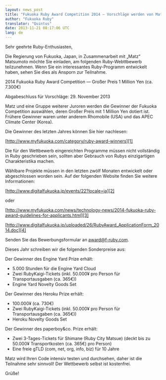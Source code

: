 ```yaml
---
layout: news_post
title: "Fukuoka Ruby Award Competition 2014 — Vorschläge werden von Matz bewertet"
author: "Fukuoka Ruby"
translator: "Quintus"
date: 2013-11-21 08:17:06 UTC
lang: de
---
```


Sehr geehrte Ruby-Enthusiasten,

Die Regierung von Fukuoka, Japan, in Zusammenarbeit mit „Matz“
Matsumoto möchte Sie einladen, am folgenden Ruby-Webttbewerb
teilzunehmen. Wenn Sie ein interessantes Ruby-Programm entwickelt
haben, sehen Sie dies als Ansporn zur Teilnahme.

2014 Fukuoka Ruby Award Competition
— Großer Preis 1 Million Yen (ca. 7.300€)

Abgabeschluss für Vorschläge: 29. November 2013

Matz und eine Gruppe weiterer Juroren werden die Gewinner der Fukuoka
Competition auswählen, deren Großer Preis mit 1 Million Yen dotiert
ist. Frühere Gewinner waren unter anderem Rhomobile (USA) und das APEC
Climate Center (Korea).

Die Gewinner des letzten Jahres können Sie hier nachlesen:

[http://www.myfukuoka.com/category/ruby-award-winners][1]

Die für den Wettbewerb eingereichten Programme müssen nicht
vollständig in Ruby geschrieben sein, sollten aber Gebrauch von Rubys
einzigartigen Charakteristika machen.

Wählbare Projekte müssen in den letzten zwölf Monaten entwickelt oder
abgeschlossen worden sein. Auf der folgenden Website finden Sie
weitere Informationen:

[http://www.digitalfukuoka.jp/events/22?locale=ja][2]

oder

[http://www.myfukuoka.com/news/technology-news/2014-fukuoka-ruby-award-guidelines-for-applicants.html][3]

[http://www.digitalfukuoka.jp/uploaded/26/RubyAward_ApplicationForm_2014.doc][4]

Senden Sie das Bewerbungsformular an [award@f-ruby.com][5].

Dieses Jahr schreiben wir die folgenden Sonderpreise aus:

Der Gewinner des Engine Yard Prize erhält:

- 5.000 Stunden für die Engine Yard Cloud
- Zwei RubyKaigi-Tickets (inkl. 50.000¥ pro Person für
  Transportausgaben (ca. 365€))
- Engine Yard Novelty Goods Set

Der Gewinner des Heroku Prize erhält:

- 100.000¥ (ca. 730€)
- Zwei RubyKaigi-Tickets (inkl. 50.000¥ pro Person für
  Transportausgaben (ca. 365€))
- Heroku Novelty Goods Set

Der Gewinner des paperboy&co. Prize erhält:

- Zwei 3-Tages-Tickets für Shimane (Ruby City Matsue) (deckt bis zu
  50.000¥ Transportkosten (ca. 365€) pro Person)
- Eine freie gTLD (com, net, org, info, biz) für 10 Jahre

Matz wird Ihren Code intensiv testen und durchsehen, daher ist die
Teilnahme sehr sinnvoll! Der Wettbewerb selbst ist kostenfrei.

Grüße!

[1]: http://www.myfukuoka.com/category/ruby-award-winners
[2]: http://www.digitalfukuoka.jp/events/22?locale=ja
[3]: http://www.myfukuoka.com/news/technology-news/2014-fukuoka-ruby-award-guidelines-for-applicants.html
[4]: http://www.digitalfukuoka.jp/uploaded/26/RubyAward_ApplicationForm_2014.doc
[5]: mailto:award@f-ruby.com
